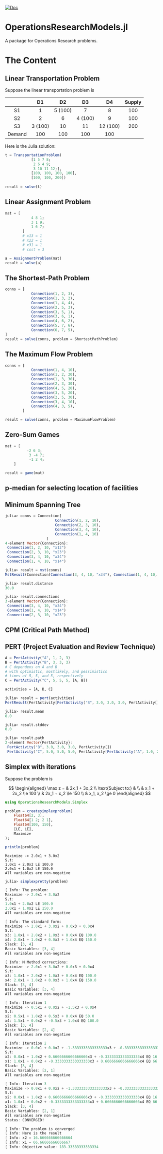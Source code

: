 [![Doc](https://img.shields.io/badge/docs-dev-blue.svg)](https://jbytecode.github.io/OperationsResearchModels.jl/dev/)

# OperationsResearchModels.jl

A package for Operations Research problems.




# The Content

## Linear Transportation Problem

Suppose the linear transportation problem is 


|        |  D1       |  D2      |  D3      |  D4       |  Supply  |
| :---:  | :-------: | :-----:  | :------: | :------:  |  :-----: |     
|  S1    |  1        |  5 (100) |  7       |  8        |  100     |
|  S2    |  2        |  6       |  4 (100) |  9        |  100     |
|  S3    |  3 (100)  |  10      |  11      |  12 (100) |  200     |
| Demand | 100       | 100      | 100      | 100       |          |

Here is the Julia solution:

```julia
t = TransportationProblem(
            [1 5 7 8;
             2 6 4 9;
             3 10 11 12;],
            [100, 100, 100, 100],
            [100, 100, 200])
        
result = solve(t)
```

## Linear Assignment Problem

```julia
mat = [
            4 8 1;
            3 1 9;
            1 6 7;
        ]
        # x13 = 1
        # x22 = 1
        # x31 = 1
        # cost = 3 

a = AssignmentProblem(mat)
result = solve(a)
```

## The Shortest-Path Problem

```julia 
conns = [
            Connection(1, 2, 3),
            Connection(1, 3, 2),
            Connection(1, 4, 4),
            Connection(2, 5, 3),
            Connection(3, 5, 1),
            Connection(3, 6, 1),
            Connection(4, 6, 2),
            Connection(5, 7, 6),
            Connection(6, 7, 5),
]
result = solve(conns, problem = ShortestPathProblem)
```

## The Maximum Flow Problem

```julia
conns = [
            Connection(1, 4, 10),
            Connection(1, 2, 20),
            Connection(1, 3, 30),
            Connection(2, 3, 30),
            Connection(4, 5, 20),
            Connection(3, 5, 20),
            Connection(2, 5, 30),
            Connection(3, 4, 10),
            Connection(4, 3, 5),
        ]

result = solve(conns, problem = MaximumFlowProblem)

```


## Zero-Sum Games 

```julia
mat = [
          -2 6 3;
           3 -4 7;
           -1 2 4;
    ]

result = game(mat)
```

## p-median for selecting location of facilities

## Minimum Spanning Tree 

```julia
julia> conns = Connection[
                       Connection(1, 2, 10),
                       Connection(2, 3, 10),
                       Connection(3, 4, 10),
                       Connection(1, 4, 10)
                   ]
4-element Vector{Connection}:
 Connection(1, 2, 10, "x12")
 Connection(2, 3, 10, "x23")
 Connection(3, 4, 10, "x34")
 Connection(1, 4, 10, "x14")

julia> result = mst(conns)
MstResult(Connection[Connection(3, 4, 10, "x34"), Connection(1, 4, 10, "x14"), Connection(2, 3, 10, "x23")], 30.0)

julia> result.distance
30.0

julia> result.connections
3-element Vector{Connection}:
 Connection(3, 4, 10, "x34")
 Connection(1, 4, 10, "x14")
 Connection(2, 3, 10, "x23")

```

## CPM (Critical Path Method)

## PERT (Project Evaluation and Review Technique)

```julia
A = PertActivity("A", 1, 2, 3)
B = PertActivity("B", 3, 3, 3)
# C dependens on A and B
# with optimistic, mostlikely, and pessimistics
# times of 5, 5, and 5, respectively
C = PertActivity("C", 5, 5, 5, [A, B])

activities = [A, B, C]
```

```julia
julia> result = pert(activities)
PertResult(PertActivity[PertActivity("B", 3.0, 3.0, 3.0, PertActivity[]), PertActivity("C", 5.0, 5.0, 5.0, PertActivity[PertActivity("A", 1.0, 2.0, 3.0, PertActivity[]), PertActivity("B", 3.0, 3.0, 3.0, PertActivity[])])], 8.0, 0.0)
```


```julia
julia> result.mean
8.0

julia> result.stddev
0.0

julia> result.path
2-element Vector{PertActivity}:
 PertActivity("B", 3.0, 3.0, 3.0, PertActivity[])
 PertActivity("C", 5.0, 5.0, 5.0, PertActivity[PertActivity("A", 1.0, 2.0, 3.0, PertActivity[]), PertActivity("B", 3.0, 3.0, 3.0, PertActivity[])])

```

## Simplex with iterations 

Suppose the problem is 

$$
\begin{aligned}
\max z = & 2x_1 + 3x_2 \\
\text{Subject to:} & \\
& x_1 + 2x_2 \le 100 \\
& 2x_1 + x_2 \le 150 \\
& x_1, x_2 \ge 0 
\end{aligned}
$$

```julia
using OperationsResearchModels.Simplex

problem = createsimplexproblem(
    Float64[2, 3],
    Float64[1 2; 2 1],
    Float64[100, 150],
    [LE, LE],
    Maximize
);

println(problem)
```


```
Maximize -> 2.0x1 + 3.0x2
S.t:
1.0x1 + 2.0x2 LE 100.0
2.0x1 + 1.0x2 LE 150.0
All variables are non-negative
```

```julia
julia> simplexpretty(problem)

[ Info: The problem:
Maximize -> 2.0x1 + 3.0x2
S.t:
1.0x1 + 2.0x2 LE 100.0
2.0x1 + 1.0x2 LE 150.0
All variables are non-negative

[ Info: The standard form:
Maximize -> 2.0x1 + 3.0x2 + 0.0x3 + 0.0x4
S.t:
x3: 1.0x1 + 2.0x2 + 1.0x3 + 0.0x4 EQ 100.0
x4: 2.0x1 + 1.0x2 + 0.0x3 + 1.0x4 EQ 150.0
Slack: [3, 4]
Basic Variables: [3, 4]
All variables are non-negative

[ Info: M Method corrections:
Maximize -> 2.0x1 + 3.0x2 + 0.0x3 + 0.0x4
S.t:
x3: 1.0x1 + 2.0x2 + 1.0x3 + 0.0x4 EQ 100.0
x4: 2.0x1 + 1.0x2 + 0.0x3 + 1.0x4 EQ 150.0
Slack: [3, 4]
Basic Variables: [3, 4]
All variables are non-negative

[ Info: Iteration 1
Maximize -> 0.5x1 + 0.0x2 + -1.5x3 + 0.0x4
S.t:
x2: 0.5x1 + 1.0x2 + 0.5x3 + 0.0x4 EQ 50.0
x4: 1.5x1 + 0.0x2 + -0.5x3 + 1.0x4 EQ 100.0
Slack: [3, 4]
Basic Variables: [2, 4]
All variables are non-negative

[ Info: Iteration 2
Maximize -> 0.0x1 + 0.0x2 + -1.3333333333333333x3 + -0.3333333333333333x4
S.t:
x2: 0.0x1 + 1.0x2 + 0.6666666666666666x3 + -0.3333333333333333x4 EQ 16.666666666666664
x1: 1.0x1 + 0.0x2 + -0.3333333333333333x3 + 0.6666666666666666x4 EQ 66.66666666666667
Slack: [3, 4]
Basic Variables: [2, 1]
All variables are non-negative

[ Info: Iteration 3
Maximize -> 0.0x1 + 0.0x2 + -1.3333333333333333x3 + -0.3333333333333333x4
S.t:
x2: 0.0x1 + 1.0x2 + 0.6666666666666666x3 + -0.3333333333333333x4 EQ 16.666666666666664
x1: 1.0x1 + 0.0x2 + -0.3333333333333333x3 + 0.6666666666666666x4 EQ 66.66666666666667
Slack: [3, 4]
Basic Variables: [2, 1]
All variables are non-negative
Status: CONVERGED!

[ Info: The problem is converged
[ Info: Here is the result
[ Info: x2 = 16.666666666666664
[ Info: x1 = 66.66666666666667
[ Info: Objective value: 183.33333333333334

```
